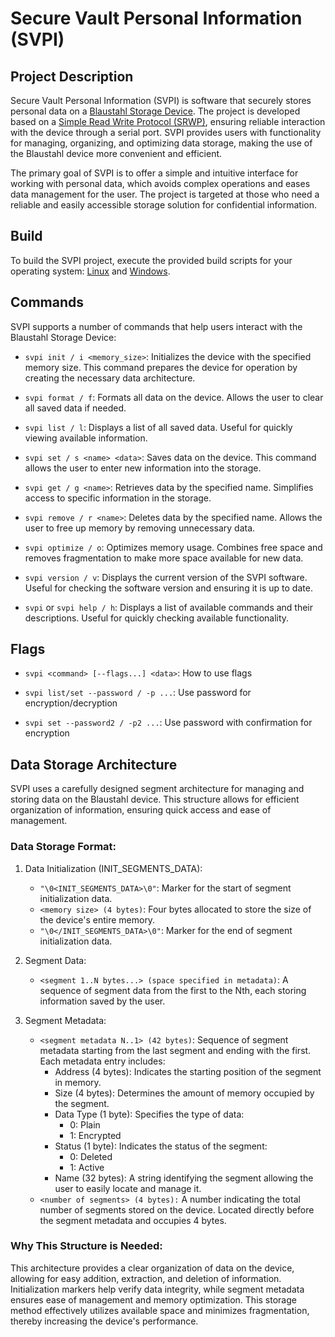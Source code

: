 # Secure Vault Personal Information (SVPI)

## Project Description

Secure Vault Personal Information (SVPI) is software that securely stores personal data on a [Blaustahl Storage Device](https://github.com/binqbit/blaustahl). The project is developed based on a [Simple Read Write Protocol (SRWP)](https://github.com/binqbit/serialport_srwp), ensuring reliable interaction with the device through a serial port. SVPI provides users with functionality for managing, organizing, and optimizing data storage, making the use of the Blaustahl device more convenient and efficient.

The primary goal of SVPI is to offer a simple and intuitive interface for working with personal data, which avoids complex operations and eases data management for the user. The project is targeted at those who need a reliable and easily accessible storage solution for confidential information.

## Build

To build the SVPI project, execute the provided build scripts for your operating system: [Linux](./build.sh) and [Windows](./build.bat).

## Commands

SVPI supports a number of commands that help users interact with the Blaustahl Storage Device:

- `svpi init / i <memory_size>`: Initializes the device with the specified memory size. This command prepares the device for operation by creating the necessary data architecture.

- `svpi format / f`: Formats all data on the device. Allows the user to clear all saved data if needed.

- `svpi list / l`: Displays a list of all saved data. Useful for quickly viewing available information.

- `svpi set / s <name> <data>`: Saves data on the device. This command allows the user to enter new information into the storage.

- `svpi get / g <name>`: Retrieves data by the specified name. Simplifies access to specific information in the storage.

- `svpi remove / r <name>`: Deletes data by the specified name. Allows the user to free up memory by removing unnecessary data.

- `svpi optimize / o`: Optimizes memory usage. Combines free space and removes fragmentation to make more space available for new data.

- `svpi version / v`: Displays the current version of the SVPI software. Useful for checking the software version and ensuring it is up to date.

- `svpi` or `svpi help / h`: Displays a list of available commands and their descriptions. Useful for quickly checking available functionality.

## Flags

- `svpi <command> [--flags...] <data>`: How to use flags

- `svpi list/set --password / -p ...`: Use password for encryption/decryption

- `svpi set --password2 / -p2 ...`: Use password with confirmation for encryption

## Data Storage Architecture

SVPI uses a carefully designed segment architecture for managing and storing data on the Blaustahl device. This structure allows for efficient organization of information, ensuring quick access and ease of management.

### Data Storage Format:

1. Data Initialization (INIT_SEGMENTS_DATA):
   - `"\0<INIT_SEGMENTS_DATA>\0"`: Marker for the start of segment initialization data.
   - `<memory size> (4 bytes)`: Four bytes allocated to store the size of the device's entire memory.
   - `"\0</INIT_SEGMENTS_DATA>\0"`: Marker for the end of segment initialization data.

2. Segment Data:
   - `<segment 1..N bytes...> (space specified in metadata)`: A sequence of segment data from the first to the Nth, each storing information saved by the user.

3. Segment Metadata:
   - `<segment metadata N..1> (42 bytes)`: Sequence of segment metadata starting from the last segment and ending with the first. Each metadata entry includes:
     - Address (4 bytes): Indicates the starting position of the segment in memory.
     - Size (4 bytes): Determines the amount of memory occupied by the segment.
     - Data Type (1 byte): Specifies the type of data:
         - 0: Plain
         - 1: Encrypted
     - Status (1 byte): Indicates the status of the segment:
         - 0: Deleted
         - 1: Active
     - Name (32 bytes): A string identifying the segment allowing the user to easily locate and manage it.
   - `<number of segments> (4 bytes):` A number indicating the total number of segments stored on the device. Located directly before the segment metadata and occupies 4 bytes.

### Why This Structure is Needed:

This architecture provides a clear organization of data on the device, allowing for easy addition, extraction, and deletion of information. Initialization markers help verify data integrity, while segment metadata ensures ease of management and memory optimization. This storage method effectively utilizes available space and minimizes fragmentation, thereby increasing the device's performance.
